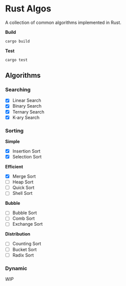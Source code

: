 # Rust Algos
A collection of common algorithms implemented in Rust.

**Build**
```sh
cargo build
```

**Test**
``` sh
cargo test
```

## Algorithms

### Searching

- [x] Linear Search
- [x] Binary Search
- [x] Ternary Search
- [x] K-ary Search

### Sorting

**Simple**
- [x] Insertion Sort
- [x] Selection Sort

**Efficient**
- [x] Merge Sort
- [ ] Heap Sort
- [ ] Quick Sort
- [ ] Shell Sort

**Bubble**
- [ ] Bubble Sort
- [ ] Comb Sort
- [ ] Exchange Sort

**Distribution**
- [ ] Counting Sort
- [ ] Bucket Sort
- [ ] Radix Sort

### Dynamic

*WIP*
